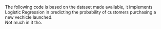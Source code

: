 The following code is based on the dataset made available, 
it implements Logistic Regression in predicting the probability of customers purchasing a new vechicle launched.  
Not much in it tho.
